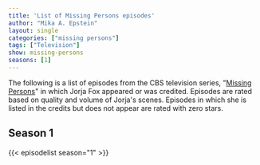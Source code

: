 ```yaml
---
title: 'List of Missing Persons episodes'
author: "Mika A. Epstein"
layout: single
categories: ["missing persons"]
tags: ["Television"]
show: missing-persons
seasons: [1]
---
```


The following is a list of episodes from the CBS television series, "[Missing Persons](/library/actor/missing-persons/)" in which Jorja Fox appeared or was credited. Episodes are rated based on quality and volume of Jorja's scenes. Episodes in which she is listed in the credits but does not appear are rated with zero stars.

## Season 1

{{< episodelist season="1" >}}
